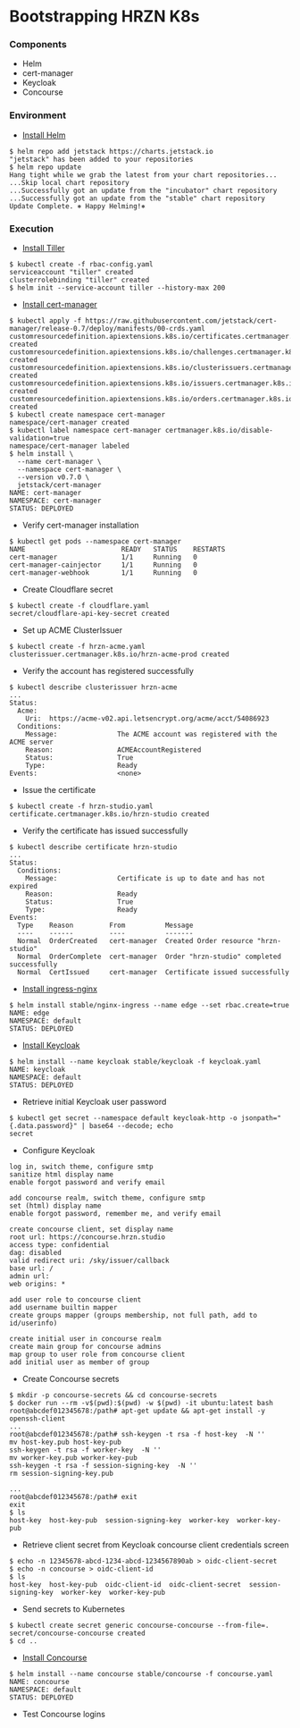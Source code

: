 # Bootstrapping HRZN K8s

### Components
- Helm
- cert-manager
- Keycloak
- Concourse

### Environment
- [Install Helm](https://helm.sh/docs/using_helm/#installing-helm)
```
$ helm repo add jetstack https://charts.jetstack.io
"jetstack" has been added to your repositories
$ helm repo update
Hang tight while we grab the latest from your chart repositories...
...Skip local chart repository
...Successfully got an update from the "incubator" chart repository
...Successfully got an update from the "stable" chart repository
Update Complete. ⎈ Happy Helming!⎈
```

### Execution
- [Install Tiller](https://helm.sh/docs/using_helm/#installing-tiller)
```
$ kubectl create -f rbac-config.yaml
serviceaccount "tiller" created
clusterrolebinding "tiller" created
$ helm init --service-account tiller --history-max 200
```

- [Install cert-manager](https://docs.cert-manager.io/en/latest/getting-started/install.html)
```
$ kubectl apply -f https://raw.githubusercontent.com/jetstack/cert-manager/release-0.7/deploy/manifests/00-crds.yaml
customresourcedefinition.apiextensions.k8s.io/certificates.certmanager.k8s.io created
customresourcedefinition.apiextensions.k8s.io/challenges.certmanager.k8s.io created
customresourcedefinition.apiextensions.k8s.io/clusterissuers.certmanager.k8s.io created
customresourcedefinition.apiextensions.k8s.io/issuers.certmanager.k8s.io created
customresourcedefinition.apiextensions.k8s.io/orders.certmanager.k8s.io created
$ kubectl create namespace cert-manager
namespace/cert-manager created
$ kubectl label namespace cert-manager certmanager.k8s.io/disable-validation=true
namespace/cert-manager labeled
$ helm install \
  --name cert-manager \
  --namespace cert-manager \
  --version v0.7.0 \
  jetstack/cert-manager
NAME: cert-manager
NAMESPACE: cert-manager
STATUS: DEPLOYED
```

- Verify cert-manager installation
```
$ kubectl get pods --namespace cert-manager
NAME                        READY   STATUS    RESTARTS
cert-manager                1/1     Running   0
cert-manager-cainjector     1/1     Running   0
cert-manager-webhook        1/1     Running   0
```

- Create Cloudflare secret
```
$ kubectl create -f cloudflare.yaml
secret/cloudflare-api-key-secret created
```

- Set up ACME ClusterIssuer
```
$ kubectl create -f hrzn-acme.yaml
clusterissuer.certmanager.k8s.io/hrzn-acme-prod created
```

- Verify the account has registered successfully
```
$ kubectl describe clusterissuer hrzn-acme
...
Status:
  Acme:
    Uri:  https://acme-v02.api.letsencrypt.org/acme/acct/54086923
  Conditions:
    Message:               The ACME account was registered with the ACME server
    Reason:                ACMEAccountRegistered
    Status:                True
    Type:                  Ready
Events:                    <none>
```

- Issue the certificate
```
$ kubectl create -f hrzn-studio.yaml
certificate.certmanager.k8s.io/hrzn-studio created
```

- Verify the certificate has issued successfully
```
$ kubectl describe certificate hrzn-studio
...
Status:
  Conditions:
    Message:               Certificate is up to date and has not expired
    Reason:                Ready
    Status:                True
    Type:                  Ready
Events:
  Type    Reason         From          Message
  ----    ------         ----          -------
  Normal  OrderCreated   cert-manager  Created Order resource "hrzn-studio"
  Normal  OrderComplete  cert-manager  Order "hrzn-studio" completed successfully
  Normal  CertIssued     cert-manager  Certificate issued successfully
```

- [Install ingress-nginx](https://kubernetes.github.io/ingress-nginx/deploy/#using-helm)
```
$ helm install stable/nginx-ingress --name edge --set rbac.create=true
NAME: edge
NAMESPACE: default
STATUS: DEPLOYED
```

- [Install Keycloak](https://github.com/helm/charts/tree/master/stable/keycloak)
```
$ helm install --name keycloak stable/keycloak -f keycloak.yaml
NAME: keycloak
NAMESPACE: default
STATUS: DEPLOYED
```

- Retrieve initial Keycloak user password
```
$ kubectl get secret --namespace default keycloak-http -o jsonpath="{.data.password}" | base64 --decode; echo
secret
```

- Configure Keycloak
```
log in, switch theme, configure smtp
sanitize html display name
enable forgot password and verify email

add concourse realm, switch theme, configure smtp
set (html) display name
enable forgot password, remember me, and verify email

create concourse client, set display name
root url: https://concourse.hrzn.studio
access type: confidential
dag: disabled
valid redirect uri: /sky/issuer/callback
base url: /
admin url:
web origins: *

add user role to concourse client
add username builtin mapper
create groups mapper (groups membership, not full path, add to id/userinfo)

create initial user in concourse realm
create main group for concourse admins
map group to user role from concourse client
add initial user as member of group
```

- Create Concourse secrets
```
$ mkdir -p concourse-secrets && cd concourse-secrets
$ docker run --rm -v$(pwd):$(pwd) -w $(pwd) -it ubuntu:latest bash
root@abcdef012345678:/path# apt-get update && apt-get install -y openssh-client
...
root@abcdef012345678:/path# ssh-keygen -t rsa -f host-key  -N ''
mv host-key.pub host-key-pub
ssh-keygen -t rsa -f worker-key  -N ''
mv worker-key.pub worker-key-pub
ssh-keygen -t rsa -f session-signing-key  -N ''
rm session-signing-key.pub

...
root@abcdef012345678:/path# exit
exit
$ ls
host-key  host-key-pub  session-signing-key  worker-key  worker-key-pub
```

- Retrieve client secret from Keycloak concourse client credentials screen
```
$ echo -n 12345678-abcd-1234-abcd-1234567890ab > oidc-client-secret
$ echo -n concourse > oidc-client-id
$ ls
host-key  host-key-pub  oidc-client-id  oidc-client-secret  session-signing-key  worker-key  worker-key-pub
```

- Send secrets to Kubernetes
```
$ kubectl create secret generic concourse-concourse --from-file=.
secret/concourse-concourse created
$ cd ..
```

- [Install Concourse](https://github.com/helm/charts/tree/master/stable/concourse)
```
$ helm install --name concourse stable/concourse -f concourse.yaml
NAME: concourse
NAMESPACE: default
STATUS: DEPLOYED
```

- Test Concourse logins
